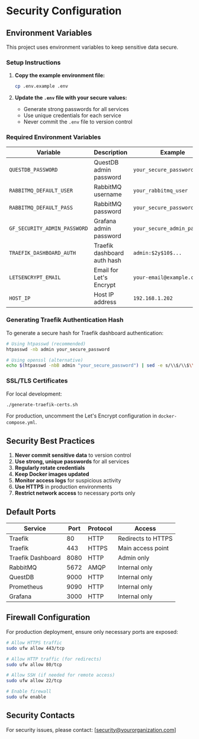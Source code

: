 # Security Configuration

## Environment Variables

This project uses environment variables to keep sensitive data secure. 

### Setup Instructions

1. **Copy the example environment file:**
   ```bash
   cp .env.example .env
   ```

2. **Update the `.env` file with your secure values:**
   - Generate strong passwords for all services
   - Use unique credentials for each service
   - Never commit the `.env` file to version control

### Required Environment Variables

| Variable | Description | Example |
|----------|-------------|---------|
| `QUESTDB_PASSWORD` | QuestDB admin password | `your_secure_password` |
| `RABBITMQ_DEFAULT_USER` | RabbitMQ username | `your_rabbitmq_user` |
| `RABBITMQ_DEFAULT_PASS` | RabbitMQ password | `your_secure_password` |
| `GF_SECURITY_ADMIN_PASSWORD` | Grafana admin password | `your_secure_admin_password` |
| `TRAEFIK_DASHBOARD_AUTH` | Traefik dashboard auth hash | `admin:$2y$10$...` |
| `LETSENCRYPT_EMAIL` | Email for Let's Encrypt | `your-email@example.com` |
| `HOST_IP` | Host IP address | `192.168.1.202` |

### Generating Traefik Authentication Hash

To generate a secure hash for Traefik dashboard authentication:

```bash
# Using htpasswd (recommended)
htpasswd -nb admin your_secure_password

# Using openssl (alternative)
echo $(htpasswd -nbB admin "your_secure_password") | sed -e s/\\$/\\$\\$/g
```

### SSL/TLS Certificates

For local development:
```bash
./generate-traefik-certs.sh
```

For production, uncomment the Let's Encrypt configuration in `docker-compose.yml`.

## Security Best Practices

1. **Never commit sensitive data** to version control
2. **Use strong, unique passwords** for all services
3. **Regularly rotate credentials**
4. **Keep Docker images updated**
5. **Monitor access logs** for suspicious activity
6. **Use HTTPS** in production environments
7. **Restrict network access** to necessary ports only

## Default Ports

| Service | Port | Protocol | Access |
|---------|------|----------|--------|
| Traefik | 80 | HTTP | Redirects to HTTPS |
| Traefik | 443 | HTTPS | Main access point |
| Traefik Dashboard | 8080 | HTTP | Admin only |
| RabbitMQ | 5672 | AMQP | Internal only |
| QuestDB | 9000 | HTTP | Internal only |
| Prometheus | 9090 | HTTP | Internal only |
| Grafana | 3000 | HTTP | Internal only |

## Firewall Configuration

For production deployment, ensure only necessary ports are exposed:

```bash
# Allow HTTPS traffic
sudo ufw allow 443/tcp

# Allow HTTP traffic (for redirects)
sudo ufw allow 80/tcp

# Allow SSH (if needed for remote access)
sudo ufw allow 22/tcp

# Enable firewall
sudo ufw enable
```

## Security Contacts

For security issues, please contact: [security@yourorganization.com]